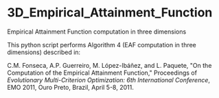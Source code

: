 # 3D_Empirical_Attainment_Function
Empirical Attainment Function computation in three dimensions

This python script performs Algorithm 4 (EAF computation in three dimensions)
described in:

C.M. Fonseca, A.P. Guerreiro, M. López-Ibáñez, and L. Paquete, "On 
the Computation of the Empirical Attainment Function," Proceedings of 
*Evolutionary Multi-Criterion Optimization: 6th International Conference*, 
EMO 2011, Ouro Preto, Brazil, April 5-8, 2011. 
